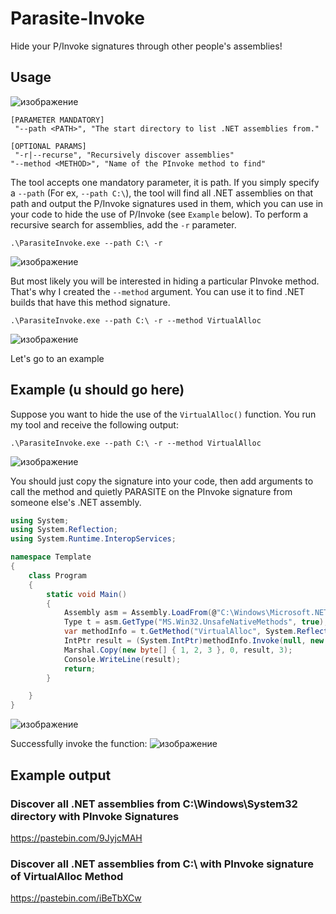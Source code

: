# Parasite-Invoke
Hide your P/Invoke signatures through other people's assemblies!

## Usage
![изображение](https://github.com/MzHmO/Parasite-Invoke/assets/92790655/7932c49f-232e-4184-8059-d107f3470f2e)

```shell
[PARAMETER MANDATORY]
 "--path <PATH>", "The start directory to list .NET assemblies from."

[OPTIONAL PARAMS]
 "-r|--recurse", "Recursively discover assemblies"
"--method <METHOD>", "Name of the PInvoke method to find"
```

The tool accepts one mandatory parameter, it is path. If you simply specify a `--path` (For ex, `--path C:\`), the tool will find all .NET assemblies on that path and output the P/Invoke signatures used in them, which you can use in your code to hide the use of P/Invoke (see `Example` below). To perform a recursive search for assemblies, add the `-r` parameter.

```shell
.\ParasiteInvoke.exe --path C:\ -r
```
![изображение](https://github.com/MzHmO/Parasite-Invoke/assets/92790655/74bc4b69-cc38-493a-8ac2-1132f597e9b1)

But most likely you will be interested in hiding a particular PInvoke method. That's why I created the `--method` argument. You can use it to find .NET builds that have this method signature.

```shell
.\ParasiteInvoke.exe --path C:\ -r --method VirtualAlloc
```
![изображение](https://github.com/MzHmO/Parasite-Invoke/assets/92790655/0a44ddda-790e-4686-b39b-598cf101201f)

Let's go to an example

## Example (u should go here)
Suppose you want to hide the use of the `VirtualAlloc()` function. You run my tool and receive the following output:
```shell
.\ParasiteInvoke.exe --path C:\ -r --method VirtualAlloc
```
![изображение](https://github.com/MzHmO/Parasite-Invoke/assets/92790655/09264552-c58b-4fee-a4d6-ee6ecb7f8b46)

You should just copy the signature into your code, then add arguments to call the method and quietly PARASITE on the PInvoke signature from someone else's .NET assembly.
```cs
using System;
using System.Reflection;
using System.Runtime.InteropServices;

namespace Template
{
    class Program
    {
        static void Main()
        {
            Assembly asm = Assembly.LoadFrom(@"C:\Windows\Microsoft.NET\Framework64\v4.0.30319\WPF\UIAutomationClientsideProviders.dll");
            Type t = asm.GetType("MS.Win32.UnsafeNativeMethods", true);
            var methodInfo = t.GetMethod("VirtualAlloc", System.Reflection.BindingFlags.NonPublic | System.Reflection.BindingFlags.Static);
            IntPtr result = (System.IntPtr)methodInfo.Invoke(null, new object[] { IntPtr.Zero, new UIntPtr(10), 0x3000, 0x40 } );
            Marshal.Copy(new byte[] { 1, 2, 3 }, 0, result, 3);
            Console.WriteLine(result);
            return;
        }

    }
}
```

![изображение](https://github.com/MzHmO/Parasite-Invoke/assets/92790655/9c9b2cca-0b35-4df2-821f-f12aa7d68163)

Successfully invoke the function:
![изображение](https://github.com/MzHmO/Parasite-Invoke/assets/92790655/7a8c04c2-3239-464f-9f62-17507fc8fe7d)


## Example output
### Discover all .NET assemblies from C:\Windows\System32 directory with PInvoke Signatures
https://pastebin.com/9JyjcMAH

### Discover all .NET assemblies from C:\ with PInvoke signature of VirtualAlloc Method
https://pastebin.com/iBeTbXCw

